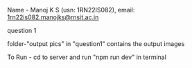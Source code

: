 Name - Manoj K S (usn: 1RN22IS082),  email: 1rn22is082.manojks@rnsit.ac.in

question 1

  folder-"output pics" in "question1" contains the output images 
  
  To Run - cd to server and run "npm run dev" in terminal
